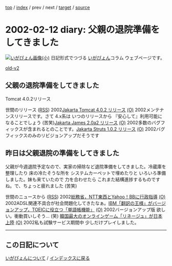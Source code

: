 [top](https://igapyon.github.io/diary/) 
 / [index](https://igapyon.github.io/diary/2002/index.html) 
 / prev 
 / next 
 / [target](https://igapyon.github.io/diary/2002/ig020212.html) 
 / [source](https://github.com/igapyon/diary/blob/gh-pages/2002/ig020212.html.src.md) 

2002-02-12 diary: 父親の退院準備をしてきました
=====================================================================================================
[![いがぴょん画像(小)](https://igapyon.github.io/diary/images/iga200306s.jpg "いがぴょん")](https://igapyon.github.io/diary/memo/memoigapyon.html) 日記形式でつづる [いがぴょん](https://igapyon.github.io/diary/memo/memoigapyon.html)コラム ウェブページです。

[old-v2](ig020212-orig.html)

## 父親の退院準備をしてきました

Tomcat 4.0.2リリース







世間のリリース ([RSS](ig020212-release.xml)) 2002[Jakarta Tomcat 4.0.2 リリース](http://jakarta.apache.org/tomcat/index.html) [(O)](http://jakarta.apache.org/tomcat/index.html) 2002メンテナンスリリースです。さて 4.x系は いつのリリースから 『安心して』利用可能になることでしょう (苦笑)[Jakarta James 2.0a2 リリース](http://jakarta.apache.org/james/) [(O)](http://jakarta.apache.org/james/) 2002多数のバグフィックスが含まれるとのことです。[Jakarta Struts 1.0.2 リリース](http://jakarta.apache.org/struts/index.html) [(O)](http://jakarta.apache.org/struts/index.html) 2002バグフィックスのみのリビジョンアップだそうです

## 昨日は父親退院の準備をしてきました


父親が今週退院予定なので、実家の掃除など退院準備をしてきました。冷蔵庫を整理したり 床の冷たそうな所を システムカーペットで埋めたりと いろいろ準備しました。妹も来ていたので
力を合わせたら これまた結構進捗するものですね。で、ちょっと疲れました (苦笑)


世間のニュースから ([RSS](ig020212-news.xml)) 2002[総務省，NTT東西とYahoo！BBに行政指導](http://www.zdnet.co.jp/news/bursts/0202/08/10.html) [(O)](http://www.zdnet.co.jp/news/bursts/0202/08/10.html) 2002ADSL関連不具合が社会問題化してきたなぁ。[IBM「翻訳の王様」がバージョンアップ，TOEICに役立つ「単語帳機能」](http://www.zdnet.co.jp/news/bursts/0202/08/02.html) [(O)](http://www.zdnet.co.jp/news/bursts/0202/08/02.html) 2002バージョンアップ版 欲しい。衝動買いしそう… (笑) [韓国最大のオンラインゲーム「リネージュ」が日本上陸](http://www.asahi.com/national/update/0212/003.html) [(O)](http://www.asahi.com/national/update/0212/003.html) 2002私も試験サービス期間中 少しだけプレイしました。


----------------------------------------------------------------------------------------------------

## この日記について
[いがぴょんについて](https://igapyon.github.io/diary/memo/memoigapyon.html) / [インデックスに戻る](https://igapyon.github.io/diary/idxall.html)
